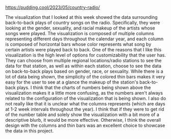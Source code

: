 https://pudding.cool/2023/05/country-radio/

The visualization that I looked at this week showed the data surrounding back-to-back plays of country songs on the radio. Specifically, they were looking at 
the gender, sexuality, and racial makeup of the artists whose songs were played. The visualization is composed of multiple columns representing different days
throughout the calendar year, and each column is composed of horizontal bars whose color represents what song by certain artists were played back to back. One of 
the reasons that I like this visualization is the high level of options for customizability that the user has. They can choose from multiple regional locations/radio
stations to see the data for that station, as well as within each station, choose to see the data on back-to-back plays based on gender, race, or sexuality. While
there is a lot of data being shown, the simplicity of the colored thin bars makes it very easy for the user to see at a glance the makeup of the station's back-to-back
plays. I think that the charts of numbers being shown above the visualization makes it a little more confusing, as the numbers aren't always related to the configuration
of the visualization that is being shown. I also do not really like that it is unclear what the columns represents (which are days at 1-2 week intervals throughout the
year). I think that if they were to get rid of the number table and solely show the visualization with a bit more of a descriptive blurb, it would be more effective.
Otherwise, I think the overall design with the columns and thin bars was an excellent choice to showcase the data in this project.
